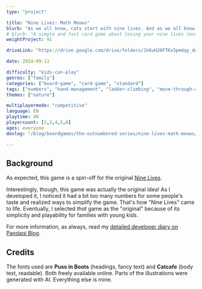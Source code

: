 ```yaml
---
type: "project"

title: "Nine Lives: Math Meows"
blurb: "As we all know, cats start with nine lives. And as we all know, being unable to play a card makes you lose a life. Don't lose them all!"
# blurb: "A simple and fast card game about losing your nine lives less quickly than all the other players."
weightProject: 91

driveLink: "https://drive.google.com/drive/folders/1kKuH20FTKx5pm4qy_dqdNgt79iDSJwYp"

date: 2024-09-11

difficulty: "kids-can-play"
genres: ["family"]
categories: ["board-game", "card-game", "standard"]
tags: ["numbers", "hand-management", "ladder-climbing", "move-through-all", "turn-based", "player-powers"]
themes: ["nature"]

multiplayermode: "competitive"
language: EN
playtime: 40
playercount: [2,3,4,5,6]
ages: everyone
devlog: "/blog/boardgames/the-outnumbered-series/nine-lives-math-meows/"

---
```


## Background

As expected, this game is a spin-off for the original [Nine Lives](/the-outnumbered-series/count-to/nine-lives/).

Interestingly, though, this game was actually the original idea! As I developed it, I noticed it had a bit too many numbers for some people's taste and realized ways to simplify the game. That's how "Nine Lives" came to life. Eventually, I selected _that_ game as the "original" because of its simplicity and playability for families with young kids.

For more information, as always, read my [detailed developer diary on Pandaqi Blog](/blog/boardgames/the-outnumbered-series/nine-lives-math-meows/).

## Credits

The fonts used are **Puss in Boots** (headings, fancy text) and **Catcafe** (body text, readable). Both freely available online. Parts of the illustrations were generated with AI. Everything else is mine.

